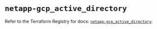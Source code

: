 # `netapp-gcp_active_directory`

Refer to the Terraform Registry for docs: [`netapp-gcp_active_directory`](https://registry.terraform.io/providers/netapp/netapp-gcp/24.6.0/docs/resources/active_directory).
